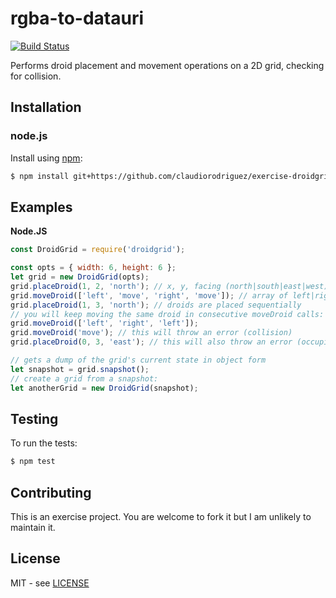 # rgba-to-datauri

[![Build Status][travis-image]][travis-url]

Performs droid placement and movement operations on a 2D grid, checking for collision.

## Installation

### node.js

Install using [npm](http://npmjs.org/):

```bash
$ npm install git+https://github.com/claudiorodriguez/exercise-droidgrid-core.git
```

## Examples

**Node.JS**

```javascript
const DroidGrid = require('droidgrid');

const opts = { width: 6, height: 6 };
let grid = new DroidGrid(opts);
grid.placeDroid(1, 2, 'north'); // x, y, facing (north|south|east|west)
grid.moveDroid(['left', 'move', 'right', 'move']); // array of left|right|move
grid.placeDroid(1, 3, 'north'); // droids are placed sequentially
// you will keep moving the same droid in consecutive moveDroid calls:
grid.moveDroid(['left', 'right', 'left']);
grid.moveDroid('move'); // this will throw an error (collision)
grid.placeDroid(0, 3, 'east'); // this will also throw an error (occupied)

// gets a dump of the grid's current state in object form
let snapshot = grid.snapshot();
// create a grid from a snapshot:
let anotherGrid = new DroidGrid(snapshot);
```

## Testing

To run the tests:

```bash
$ npm test
```

## Contributing

This is an exercise project. You are welcome to fork it but I am unlikely to maintain it.

## License

MIT - see [LICENSE][license-url]

[travis-image]: https://travis-ci.org/claudiorodriguez/exercise-droidgrid-core.svg?branch=master
[travis-url]: https://travis-ci.org/claudiorodriguez/exercise-droidgrid-core
[license-url]: https://github.com/claudiorodriguez/exercise-droidgrid-core/blob/master/LICENSE
